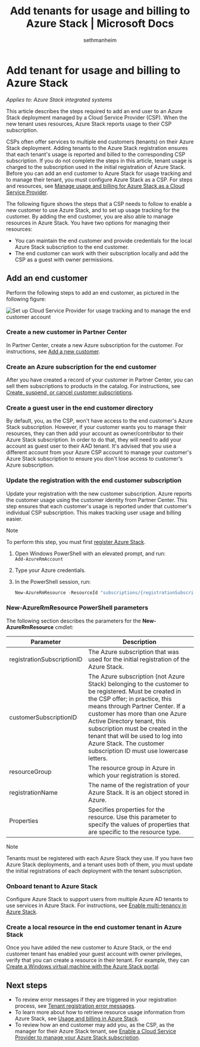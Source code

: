 ﻿---
title: Add tenants for usage and billing to Azure Stack | Microsoft Docs
description: The steps required add an end user to Azure Stack managed by a Cloud Service Provider (CSP).
services: azure-stack
documentationcenter: ''
author: sethmanheim
manager: femila
editor: ''

ms.service: azure-stack
ms.workload: na
pms.tgt_pltfrm: na
ms.devlang: na
ms.topic: article
ms.date: 09/07/2019
ms.author: sethm
ms.reviewer: alfredop
ms.lastreviewed: 06/07/2019

---

# Add tenant for usage and billing to Azure Stack

*Applies to: Azure Stack integrated systems*

This article describes the steps required to add an end user to an Azure Stack deployment managed by a Cloud Service Provider (CSP). When the new tenant uses resources, Azure Stack reports usage to their CSP subscription.

CSPs often offer services to multiple end customers (tenants) on their Azure Stack deployment. Adding tenants to the Azure Stack registration ensures that each tenant's usage is reported and billed to the corresponding CSP subscription. If you do not complete the steps in this article, tenant usage is charged to the subscription used in the initial registration of Azure Stack. Before you can add an end customer to Azure Stack for usage tracking and to manage their tenant, you must configure Azure Stack as a CSP. For steps and resources, see [Manage usage and billing for Azure Stack as a Cloud Service Provider](azure-stack-add-manage-billing-as-a-csp.md).

The following figure shows the steps that a CSP needs to follow to enable a new customer to use Azure Stack, and to set up usage tracking for the customer. By adding the end customer, you are also able to manage resources in Azure Stack. You have two options for managing their resources:

- You can maintain the end customer and provide credentials for the local Azure Stack subscription to the end customer.  
- The end customer can work with their subscription locally and add the CSP as a guest with owner permissions.  

## Add an end customer

Perform the following steps to add an end customer, as pictured in the following figure:

![Set up Cloud Service Provider for usage tracking and to manage the end customer account](media/azure-stack-csp-enable-billing-usage-tracking/process-csp-enable-billing.png)

### Create a new customer in Partner Center

In Partner Center, create a new Azure subscription for the customer. For instructions, see [Add a new customer](/partner-center/add-a-new-customer).

### Create an Azure subscription for the end customer

After you have created a record of your customer in Partner Center, you can sell them subscriptions to products in the catalog. For instructions, see [Create, suspend, or cancel customer subscriptions](/partner-center/create-a-new-subscription).

### Create a guest user in the end customer directory

By default, you, as the CSP, won't have access to the end customer's Azure Stack subscription. However, if your customer wants you to manage their resources, they can then add your account as owner/contributor to their Azure Stack subscription. In order to do that, they will need to add your account as guest user to their AAD tenant. It's advised that you use a different account from your Azure CSP account to manage your customer's Azure Stack subscription to ensure you don't lose access to customer's Azure subscription.

### Update the registration with the end customer subscription

Update your registration with the new customer subscription. Azure reports the customer usage using the customer identity from Partner Center. This step ensures that each customer's usage is reported under that customer's individual CSP subscription. This makes tracking user usage and billing easier.

> [!NOTE]  
> To perform this step, you must first [register Azure Stack](azure-stack-registration.md).

1. Open Windows PowerShell with an elevated prompt, and run:  
    `Add-AzureRmAccount`
2. Type your Azure credentials.
3. In the PowerShell session, run:

   ```powershell
   New-AzureRmResource -ResourceId "subscriptions/{registrationSubscriptionId}/resourceGroups/{resourceGroup}/providers/Microsoft.AzureStack/registrations/{registrationName}/customerSubscriptions/{customerSubscriptionId}" -ApiVersion 2017-06-01 -Properties <PSObject>
   ```

### New-AzureRmResource PowerShell parameters

The following section describes the parameters for the **New-AzureRmResource** cmdlet:

| Parameter | Description |
| --- | --- |
|registrationSubscriptionID | The Azure subscription that was used for the initial registration of the Azure Stack.|
| customerSubscriptionID | The Azure subscription (not Azure Stack) belonging to the customer to be registered. Must be created in the CSP offer; in practice, this means through Partner Center. If a customer has more than one Azure Active Directory tenant, this subscription must be created in the tenant that will be used to log into Azure Stack. The customer subscription ID must use lowercase letters. |
| resourceGroup | The resource group in Azure in which your registration is stored. |
| registrationName | The name of the registration of your Azure Stack. It is an object stored in Azure. |
| Properties | Specifies properties for the resource. Use this parameter to specify the values of properties that are specific to the resource type.

> [!NOTE]  
> Tenants must be registered with each Azure Stack they use. If you have two Azure Stack deployments, and a tenant uses both of them, you must update the initial registrations of each deployment with the tenant subscription.

### Onboard tenant to Azure Stack

Configure Azure Stack to support users from multiple Azure AD tenants to use services in Azure Stack. For instructions, see [Enable multi-tenancy in Azure Stack](azure-stack-enable-multitenancy.md).

### Create a local resource in the end customer tenant in Azure Stack

Once you have added the new customer to Azure Stack, or the end customer tenant has enabled your guest account with owner privileges, verify that you can create a resource in their tenant. For example, they can [Create a Windows virtual machine with the Azure Stack portal](../user/azure-stack-quick-windows-portal.md).

## Next steps

- To review error messages if they are triggered in your registration process, see [Tenant registration error messages](azure-stack-registration-errors.md).
- To learn more about how to retrieve resource usage information from Azure Stack, see [Usage and billing in Azure Stack](azure-stack-billing-and-chargeback.md).
- To review how an end customer may add you, as the CSP, as the manager for their Azure Stack tenant, see [Enable a Cloud Service Provider to manage your Azure Stack subscription](../user/azure-stack-csp-enable-billing-usage-tracking.md).
